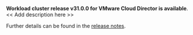 **Workload cluster release v31.0.0 for VMware Cloud Director is available**. << Add description here >>

Further details can be found in the [release notes](https://docs.giantswarm.io/changes/workload-cluster-releases-cloud-director/releases/cloud-director-31.0.0).
